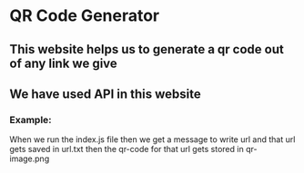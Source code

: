 # QR Code Generator
## This website helps us to generate a qr code out of any link we give 
## We have used API in this website 
### Example:
When we run the index.js file then we get a message to write url and that url gets saved in url.txt then the qr-code for that url gets stored in qr-image.png
